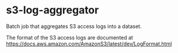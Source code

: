s3-log-aggregator
=================

Batch job that aggregates S3 access logs into a dataset.

The format of the S3 access logs are documented at https://docs.aws.amazon.com/AmazonS3/latest/dev/LogFormat.html
